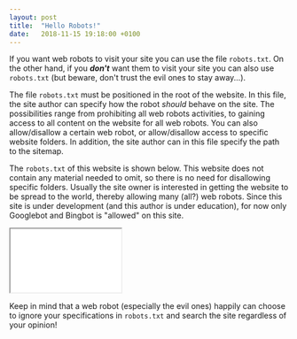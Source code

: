 ```yaml
---
layout: post
title:  "Hello Robots!"
date:   2018-11-15 19:18:00 +0100
---
```


If you want web robots to visit your site you can use the file `robots.txt`. 
On the other hand, if you **_don't_** want them to visit your site you can also use `robots.txt` (but beware, don't trust the evil ones to stay away...).

The file `robots.txt` must be positioned in the root of the website. In this file, the site author can specify how the robot *should* behave on the site. The possibilities range from prohibiting all web robots activities, to gaining access to all content on the website for all web robots. You can also allow/disallow a certain web robot, or allow/disallow access to specific website folders. In addition, the site author can in this file specify the path to the sitemap.

The `robots.txt` of this website is shown below. This website does not contain any material needed to omit, so there is no need for disallowing specific folders. Usually the site owner is interested in getting the website to be spread to the world, thereby allowing many (all?) web robots. Since this site is under development (and this author is under education), for now only Googlebot and Bingbot is "allowed" on this site.

<iframe class = "code-text" 
  src="{{ site.url }}/robots.txt"
  width = "200"
  height = "115">
</iframe>

Keep in mind that a web robot (especially the evil ones) happily can choose to ignore your specifications in `robots.txt` and search the site regardless of your opinion!
